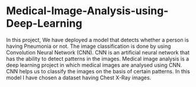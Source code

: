 # Medical-Image-Analysis-using-Deep-Learning

In this project, We have deployed a model that detects whether a person is having Pneumonia or not. 
The image classification is done by using Convolution Neural Network (CNN). 
CNN is an artificial neural network that has the ability to detect patterns in the images.
Medical image analysis is a deep learning project in which medical images are analysed using CNN. 
CNN helps us to classify the images on the basis of certain patterns. 
In this model I have chosen a dataset having Chest X-Ray images.
